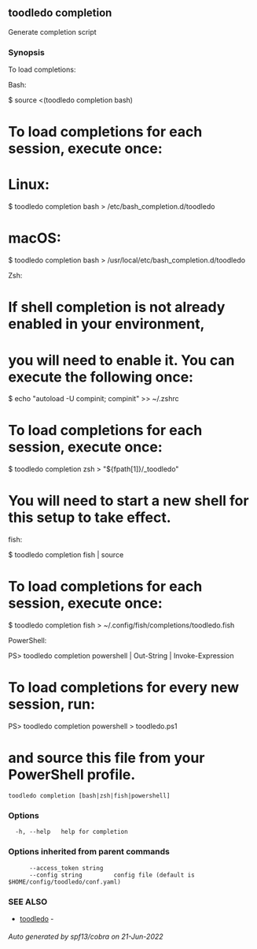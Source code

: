 ## toodledo completion

Generate completion script

### Synopsis

To load completions:

Bash:

  $ source <(toodledo completion bash)

  # To load completions for each session, execute once:
  # Linux:
  $ toodledo completion bash > /etc/bash_completion.d/toodledo
  # macOS:
  $ toodledo completion bash > /usr/local/etc/bash_completion.d/toodledo

Zsh:

  # If shell completion is not already enabled in your environment,
  # you will need to enable it.  You can execute the following once:

  $ echo "autoload -U compinit; compinit" >> ~/.zshrc

  # To load completions for each session, execute once:
  $ toodledo completion zsh > "${fpath[1]}/_toodledo"

  # You will need to start a new shell for this setup to take effect.

fish:

  $ toodledo completion fish | source

  # To load completions for each session, execute once:
  $ toodledo completion fish > ~/.config/fish/completions/toodledo.fish

PowerShell:

  PS> toodledo completion powershell | Out-String | Invoke-Expression

  # To load completions for every new session, run:
  PS> toodledo completion powershell > toodledo.ps1
  # and source this file from your PowerShell profile.


```
toodledo completion [bash|zsh|fish|powershell]
```

### Options

```
  -h, --help   help for completion
```

### Options inherited from parent commands

```
      --access_token string   
      --config string         config file (default is $HOME/config/toodledo/conf.yaml)
```

### SEE ALSO

* [toodledo](toodledo.md)	 - 

###### Auto generated by spf13/cobra on 21-Jun-2022
